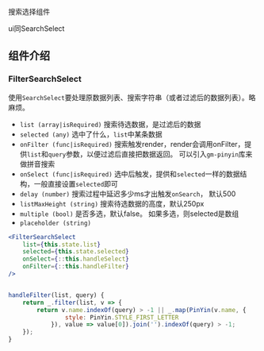 搜索选择组件

ui同SearchSelect

## 组件介绍

### FilterSearchSelect

使用`SearchSelect`要处理原数据列表、搜索字符串（或者过滤后的数据列表）。略麻烦。

- `list (array|isRequired)` 搜索待选数据，是过滤后的数据
- `selected (any)` 选中了什么，`list`中某条数据
- `onFilter (func|isRequired)` 搜索触发render，render会调用onFilter，提供`list`和`query`参数，以便过滤后直接把数据返回。 可以引入`gm-pinyin`库来做拼音搜索
- `onSelect (func|isRequired)` 选中后触发，提供和`selected`一样的数据结构，一般直接设置`selected`即可
- `delay (number)` 搜索过程中延迟多少ms才出触发`onSearch`， 默认500
- `listMaxHeight (string)` 搜索待选数据的高度，默认250px
- `multiple (bool)` 是否多选，默认false。 如果多选，则selected是数组
- `placeholder (string)`


```jsx
<FilterSearchSelect
    list={this.state.list}
    selected={this.state.selected}
    onSelect={::this.handleSelect}
    onFilter={::this.handleFilter}
/>


handleFilter(list, query) {
    return _.filter(list, v => {
        return v.name.indexOf(query) > -1 || _.map(PinYin(v.name, {
                style: PinYin.STYLE_FIRST_LETTER
            }), value => value[0]).join('').indexOf(query) > -1;
    });
}
```